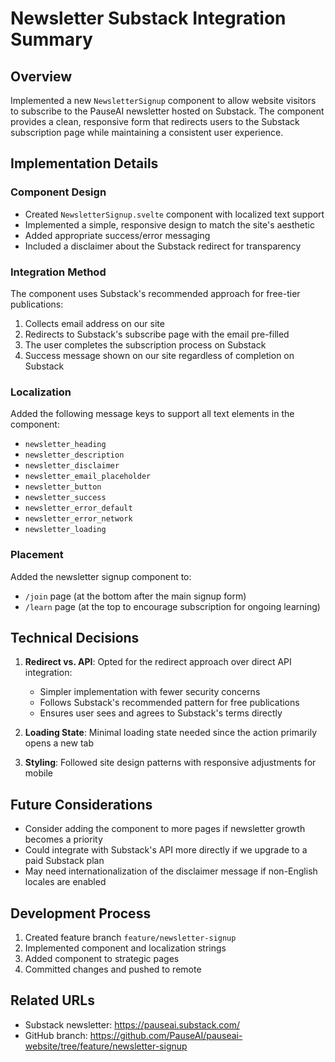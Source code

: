 # Newsletter Substack Integration Summary

## Overview
Implemented a new `NewsletterSignup` component to allow website visitors to subscribe to the PauseAI newsletter hosted on Substack. The component provides a clean, responsive form that redirects users to the Substack subscription page while maintaining a consistent user experience.

## Implementation Details

### Component Design
- Created `NewsletterSignup.svelte` component with localized text support
- Implemented a simple, responsive design to match the site's aesthetic
- Added appropriate success/error messaging
- Included a disclaimer about the Substack redirect for transparency

### Integration Method
The component uses Substack's recommended approach for free-tier publications:
1. Collects email address on our site
2. Redirects to Substack's subscribe page with the email pre-filled
3. The user completes the subscription process on Substack
4. Success message shown on our site regardless of completion on Substack

### Localization
Added the following message keys to support all text elements in the component:
- `newsletter_heading`
- `newsletter_description`
- `newsletter_disclaimer`
- `newsletter_email_placeholder`
- `newsletter_button`
- `newsletter_success`
- `newsletter_error_default`
- `newsletter_error_network`
- `newsletter_loading`

### Placement
Added the newsletter signup component to:
- `/join` page (at the bottom after the main signup form)
- `/learn` page (at the top to encourage subscription for ongoing learning)

## Technical Decisions

1. **Redirect vs. API**: Opted for the redirect approach over direct API integration:
   - Simpler implementation with fewer security concerns
   - Follows Substack's recommended pattern for free publications
   - Ensures user sees and agrees to Substack's terms directly

2. **Loading State**: Minimal loading state needed since the action primarily opens a new tab

3. **Styling**: Followed site design patterns with responsive adjustments for mobile

## Future Considerations

- Consider adding the component to more pages if newsletter growth becomes a priority
- Could integrate with Substack's API more directly if we upgrade to a paid Substack plan
- May need internationalization of the disclaimer message if non-English locales are enabled

## Development Process
1. Created feature branch `feature/newsletter-signup`
2. Implemented component and localization strings
3. Added component to strategic pages
4. Committed changes and pushed to remote

## Related URLs
- Substack newsletter: https://pauseai.substack.com/
- GitHub branch: https://github.com/PauseAI/pauseai-website/tree/feature/newsletter-signup